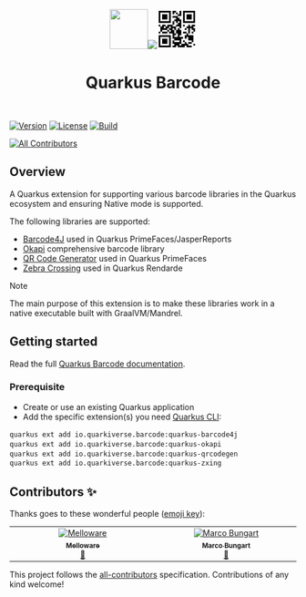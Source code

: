 <div align="center">

<img src="https://github.com/quarkiverse/.github/blob/main/assets/images/quarkus.svg" width="67" height="70" ><img src="https://github.com/quarkiverse/.github/blob/main/assets/images/plus-sign.svg" height="70" ><img src="https://github.com/quarkiverse/quarkus-barcode/blob/main/docs/modules/ROOT/assets/images/qrcode.svg" height="70" >

# Quarkus Barcode
</div>
<br>

[![Version](https://img.shields.io/maven-central/v/io.quarkiverse.barcode/quarkus-barcode?logo=apache-maven&style=flat-square)](https://search.maven.org/artifact/io.quarkiverse.barcode/quarkus-barcode)
[![License](https://img.shields.io/badge/License-Apache%202.0-blue.svg?style=flat-square)](https://opensource.org/licenses/Apache-2.0)
[![Build](https://github.com/quarkiverse/quarkus-barcode/actions/workflows/build.yml/badge.svg)](https://github.com/quarkiverse/quarkus-barcode/actions/workflows/build.yml)

<!-- ALL-CONTRIBUTORS-BADGE:START - Do not remove or modify this section -->
[![All Contributors](https://img.shields.io/badge/all_contributors-2-orange.svg?style=flat-square)](#contributors-)
<!-- ALL-CONTRIBUTORS-BADGE:END -->

## Overview

A Quarkus extension for supporting various barcode libraries in the Quarkus ecosystem and ensuring Native mode is supported.

The following libraries are supported:
- [Barcode4J](https://barcode4j.sourceforge.net/) used in Quarkus PrimeFaces/JasperReports
- [Okapi](https://github.com/woo-j/OkapiBarcode) comprehensive barcode library
- [QR Code Generator](https://github.com/nayuki/QR-Code-generator) used in Quarkus PrimeFaces
- [Zebra Crossing](https://github.com/zxing/zxing) used in Quarkus Rendarde

> [!NOTE]
> The main purpose of this extension is to make these libraries work in a native executable built with GraalVM/Mandrel.

## Getting started

Read the full [Quarkus Barcode documentation](https://docs.quarkiverse.io/quarkus-barcode/dev/index.html).

### Prerequisite

* Create or use an existing Quarkus application
* Add the specific extension(s) you need [Quarkus CLI](https://quarkus.io/guides/cli-tooling):

```bash
quarkus ext add io.quarkiverse.barcode:quarkus-barcode4j
quarkus ext add io.quarkiverse.barcode:quarkus-okapi
quarkus ext add io.quarkiverse.barcode:quarkus-qrcodegen
quarkus ext add io.quarkiverse.barcode:quarkus-zxing
```
## Contributors ✨

Thanks goes to these wonderful people ([emoji key](https://allcontributors.org/docs/en/emoji-key)):

<!-- ALL-CONTRIBUTORS-LIST:START - Do not remove or modify this section -->
<!-- prettier-ignore-start -->
<!-- markdownlint-disable -->
<table>
  <tbody>
    <tr>
      <td align="center" valign="top" width="14.28%"><a href="https://melloware.com"><img src="https://avatars.githubusercontent.com/u/4399574?v=4?s=100" width="100px;" alt="Melloware"/><br /><sub><b>Melloware</b></sub></a><br /><a href="#maintenance-melloware" title="Maintenance">🚧</a></td>
      <td align="center" valign="top" width="14.28%"><a href="https://turing85.github.io"><img src="https://avatars.githubusercontent.com/u/32584495?v=4?s=100" width="100px;" alt="Marco Bungart"/><br /><sub><b>Marco Bungart</b></sub></a><br /><a href="#maintenance-turing85" title="Maintenance">🚧</a></td>
    </tr>
  </tbody>
</table>

<!-- markdownlint-restore -->
<!-- prettier-ignore-end -->

<!-- ALL-CONTRIBUTORS-LIST:END -->

This project follows the [all-contributors](https://github.com/all-contributors/all-contributors) specification. Contributions of any kind welcome!
